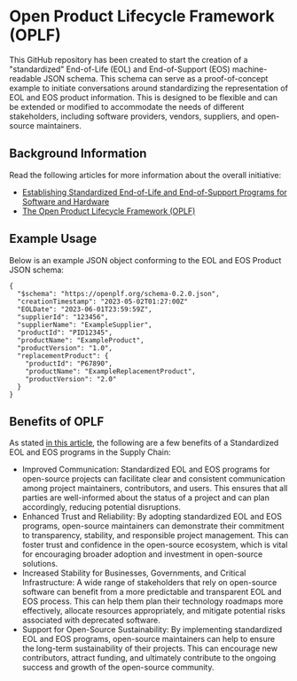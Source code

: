 # Open Product Lifecycle Framework (OPLF)
This GitHub repository has been created to start the creation of a "standardized" End-of-Life (EOL) and End-of-Support (EOS) machine-readable JSON schema. This schema can serve as a proof-of-concept example to initiate conversations around standardizing the representation of EOL and EOS product information. This is designed to be flexible and can be extended or modified to accommodate the needs of different stakeholders, including software providers, vendors, suppliers, and open-source maintainers.

## Background Information
Read the following articles for more information about the overall initiative:
- [Establishing Standardized End-of-Life and End-of-Support Programs for Software and Hardware](https://becomingahacker.org/establishing-standardized-end-of-life-and-end-of-support-programs-for-software-and-hardware-e3e231898e02)
- [The Open Product Lifecycle Framework (OPLF)](https://becomingahacker.org/the-open-product-lifecycle-framework-oplf-5462eba91084)

## Example Usage
Below is an example JSON object conforming to the EOL and EOS Product JSON schema:
```
{
  "$schema": "https://openplf.org/schema-0.2.0.json",
  "creationTimestamp": "2023-05-02T01:27:00Z"
  "EOLDate": "2023-06-01T23:59:59Z",
  "supplierId": "123456",
  "supplierName": "ExampleSupplier",
  "productId": "PID12345",
  "productName": "ExampleProduct",
  "productVersion": "1.0",
  "replacementProduct": {
    "productId": "P67890",
    "productName": "ExampleReplacementProduct",
    "productVersion": "2.0"
  }
}

```

## Benefits of OPLF
As stated [in this article](https://becomingahacker.org/establishing-standardized-end-of-life-and-end-of-support-programs-for-software-and-hardware-e3e231898e02), the following are a few benefits of a Standardized EOL and EOS programs in the Supply Chain:

- Improved Communication: Standardized EOL and EOS programs for open-source projects can facilitate clear and consistent communication among project maintainers, contributors, and users. This ensures that all parties are well-informed about the status of a project and can plan accordingly, reducing potential disruptions.
- Enhanced Trust and Reliability: By adopting standardized EOL and EOS programs, open-source maintainers can demonstrate their commitment to transparency, stability, and responsible project management. This can foster trust and confidence in the open-source ecosystem, which is vital for encouraging broader adoption and investment in open-source solutions.
- Increased Stability for Businesses, Governments, and Critical Infrastructure: A wide range of stakeholders that rely on open-source software can benefit from a more predictable and transparent EOL and EOS process. This can help them plan their technology roadmaps more effectively, allocate resources appropriately, and mitigate potential risks associated with deprecated software.
- Support for Open-Source Sustainability: By implementing standardized EOL and EOS programs, open-source maintainers can help to ensure the long-term sustainability of their projects. This can encourage new contributors, attract funding, and ultimately contribute to the ongoing success and growth of the open-source community.

